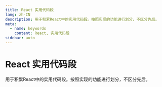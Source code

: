 ```yaml
---
title: React 实用代码段
lang: zh-CN
description: 用于积累React中的实用代码段。按照实现的功能进行划分，不区分先后。
meta:
  - name: keywords
    content: React, 实用代码段
sidebar: auto
---
```


# React 实用代码段 #

用于积累React中的实用代码段。按照实现的功能进行划分，不区分先后。